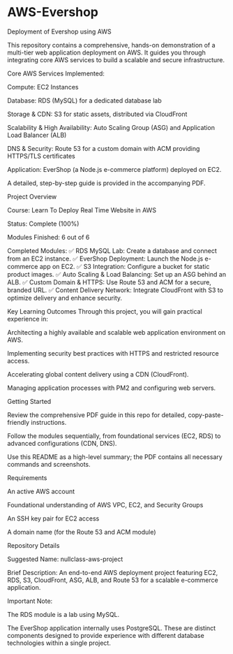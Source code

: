 # AWS-Evershop
Deployment of Evershop using AWS

This repository contains a comprehensive, hands-on demonstration of a multi-tier web application deployment on AWS. It guides you through integrating core AWS services to build a scalable and secure infrastructure.

Core AWS Services Implemented:

Compute: EC2 Instances

Database: RDS (MySQL) for a dedicated database lab

Storage & CDN: S3 for static assets, distributed via CloudFront

Scalability & High Availability: Auto Scaling Group (ASG) and Application Load Balancer (ALB)

DNS & Security: Route 53 for a custom domain with ACM providing HTTPS/TLS certificates

Application: EverShop (a Node.js e-commerce platform) deployed on EC2.

A detailed, step-by-step guide is provided in the accompanying PDF.

Project Overview

Course: Learn To Deploy Real Time Website in AWS

Status: Complete (100%)

Modules Finished: 6 out of 6

Completed Modules:
✅ RDS MySQL Lab: Create a database and connect from an EC2 instance.
✅ EverShop Deployment: Launch the Node.js e-commerce app on EC2.
✅ S3 Integration: Configure a bucket for static product images.
✅ Auto Scaling & Load Balancing: Set up an ASG behind an ALB.
✅ Custom Domain & HTTPS: Use Route 53 and ACM for a secure, branded URL.
✅ Content Delivery Network: Integrate CloudFront with S3 to optimize delivery and enhance security.

Key Learning Outcomes
Through this project, you will gain practical experience in:

Architecting a highly available and scalable web application environment on AWS.

Implementing security best practices with HTTPS and restricted resource access.

Accelerating global content delivery using a CDN (CloudFront).

Managing application processes with PM2 and configuring web servers.

Getting Started

Review the comprehensive PDF guide in this repo for detailed, copy-paste-friendly instructions.

Follow the modules sequentially, from foundational services (EC2, RDS) to advanced configurations (CDN, DNS).

Use this README as a high-level summary; the PDF contains all necessary commands and screenshots.

Requirements

An active AWS account

Foundational understanding of AWS VPC, EC2, and Security Groups

An SSH key pair for EC2 access

A domain name (for the Route 53 and ACM module)

Repository Details

Suggested Name: nullclass-aws-project

Brief Description: An end-to-end AWS deployment project featuring EC2, RDS, S3, CloudFront, ASG, ALB, and Route 53 for a scalable e-commerce application.

Important Note:

The RDS module is a lab using MySQL.

The EverShop application internally uses PostgreSQL.
These are distinct components designed to provide experience with different database technologies within a single project.
